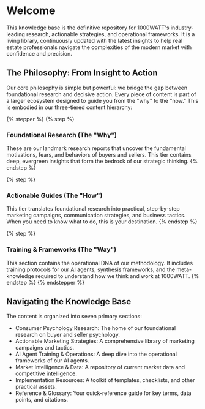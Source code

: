 # Welcome

This knowledge base is the definitive repository for 1000WATT's industry-leading research, actionable strategies, and operational frameworks. It is a living library, continuously updated with the latest insights to help real estate professionals navigate the complexities of the modern market with confidence and precision.

## The Philosophy: From Insight to Action

Our core philosophy is simple but powerful: we bridge the gap between foundational research and decisive action. Every piece of content is part of a larger ecosystem designed to guide you from the "why" to the "how." This is embodied in our three-tiered content hierarchy:

{% stepper %}
{% step %}
### Foundational Research (The "Why")

These are our landmark research reports that uncover the fundamental motivations, fears, and behaviors of buyers and sellers. This tier contains deep, evergreen insights that form the bedrock of our strategic thinking.
{% endstep %}

{% step %}
### Actionable Guides (The "How")

This tier translates foundational research into practical, step-by-step marketing campaigns, communication strategies, and business tactics. When you need to know what to do, this is your destination.
{% endstep %}

{% step %}
### Training & Frameworks (The "Way")

This section contains the operational DNA of our methodology. It includes training protocols for our AI agents, synthesis frameworks, and the meta-knowledge required to understand how we think and work at 1000WATT.
{% endstep %}
{% endstepper %}

## Navigating the Knowledge Base

The content is organized into seven primary sections:

* Consumer Psychology Research: The home of our foundational research on buyer and seller psychology.
* Actionable Marketing Strategies: A comprehensive library of marketing campaigns and tactics.
* AI Agent Training & Operations: A deep dive into the operational frameworks of our AI agents.
* Market Intelligence & Data: A repository of current market data and competitive intelligence.
* Implementation Resources: A toolkit of templates, checklists, and other practical assets.
* Reference & Glossary: Your quick-reference guide for key terms, data points, and citations.

